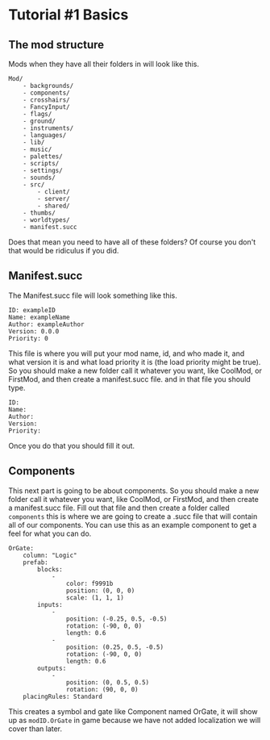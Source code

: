 # Tutorial #1 Basics

## The mod structure

Mods when they have all their folders in will look like this.
```
Mod/
    - backgrounds/
    - components/
    - crosshairs/
    - FancyInput/
    - flags/
    - ground/
    - instruments/
    - languages/
    - lib/
    - music/
    - palettes/
    - scripts/
    - settings/
    - sounds/
    - src/
        - client/
        - server/
        - shared/
    - thumbs/
    - worldtypes/
    - manifest.succ
```
Does that mean you need to have all of these folders?
Of course you don't that would be ridiculus if you did.

## Manifest.succ

The Manifest.succ file will look something like this.
```
ID: exampleID
Name: exampleName
Author: exampleAuthor
Version: 0.0.0
Priority: 0
```
This file is where you will put your mod name, id, and who made it, and what version it is and what load priority it is (the load priority might be true).
So you should make a new folder call it whatever you want, like CoolMod, or FirstMod, and then create a manifest.succ file.
and in that file you should type.
```
ID:
Name:
Author:
Version:
Priority:
```
Once you do that you should fill it out.

## Components
This next part is going to be about components.
So you should make a new folder call it whatever you want, like CoolMod, or FirstMod, and then create a manifest.succ file.
Fill out that file and then create a folder called `components` this is where we are going to create a .succ file that will contain all of our components.
You can use this as an example component to get a feel for what you can do.
```
OrGate:
    column: "Logic"
    prefab:
        blocks:
            -
                color: f9991b
                position: (0, 0, 0)
                scale: (1, 1, 1)
        inputs:
            -
                position: (-0.25, 0.5, -0.5)
                rotation: (-90, 0, 0)
                length: 0.6
            -
                position: (0.25, 0.5, -0.5)
                rotation: (-90, 0, 0)
                length: 0.6
        outputs:
            -
                position: (0, 0.5, 0.5)
                rotation: (90, 0, 0)
    placingRules: Standard
```
This creates a symbol and gate like Component named OrGate, it will show up as `modID.OrGate` in game because we have not added localization we will cover than later. 
